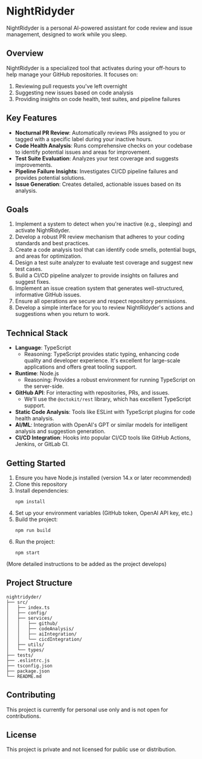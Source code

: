 # NightRidyder

NightRidyder is a personal AI-powered assistant for code review and issue management, designed to work while you sleep.

## Overview

NightRidyder is a specialized tool that activates during your off-hours to help manage your GitHub repositories. It focuses on:

1. Reviewing pull requests you've left overnight
2. Suggesting new issues based on code analysis
3. Providing insights on code health, test suites, and pipeline failures

## Key Features

- **Nocturnal PR Review**: Automatically reviews PRs assigned to you or tagged with a specific label during your inactive hours.
- **Code Health Analysis**: Runs comprehensive checks on your codebase to identify potential issues and areas for improvement.
- **Test Suite Evaluation**: Analyzes your test coverage and suggests improvements.
- **Pipeline Failure Insights**: Investigates CI/CD pipeline failures and provides potential solutions.
- **Issue Generation**: Creates detailed, actionable issues based on its analysis.

## Goals

1. Implement a system to detect when you're inactive (e.g., sleeping) and activate NightRidyder.
2. Develop a robust PR review mechanism that adheres to your coding standards and best practices.
3. Create a code analysis tool that can identify code smells, potential bugs, and areas for optimization.
4. Design a test suite analyzer to evaluate test coverage and suggest new test cases.
5. Build a CI/CD pipeline analyzer to provide insights on failures and suggest fixes.
6. Implement an issue creation system that generates well-structured, informative GitHub issues.
7. Ensure all operations are secure and respect repository permissions.
8. Develop a simple interface for you to review NightRidyder's actions and suggestions when you return to work.

## Technical Stack

- **Language**: TypeScript
  - Reasoning: TypeScript provides static typing, enhancing code quality and developer experience. It's excellent for large-scale applications and offers great tooling support.
- **Runtime**: Node.js
  - Reasoning: Provides a robust environment for running TypeScript on the server-side.
- **GitHub API**: For interacting with repositories, PRs, and issues.
  - We'll use the `@octokit/rest` library, which has excellent TypeScript support.
- **Static Code Analysis**: Tools like ESLint with TypeScript plugins for code health analysis.
- **AI/ML**: Integration with OpenAI's GPT or similar models for intelligent analysis and suggestion generation.
- **CI/CD Integration**: Hooks into popular CI/CD tools like GitHub Actions, Jenkins, or GitLab CI.

## Getting Started

1. Ensure you have Node.js installed (version 14.x or later recommended)
2. Clone this repository
3. Install dependencies:
   ```
   npm install
   ```
4. Set up your environment variables (GitHub token, OpenAI API key, etc.)
5. Build the project:
   ```
   npm run build
   ```
6. Run the project:
   ```
   npm start
   ```

(More detailed instructions to be added as the project develops)

## Project Structure

```
nightridyder/
├── src/
│   ├── index.ts
│   ├── config/
│   ├── services/
│   │   ├── github/
│   │   ├── codeAnalysis/
│   │   ├── aiIntegration/
│   │   └── cicdIntegration/
│   ├── utils/
│   └── types/
├── tests/
├── .eslintrc.js
├── tsconfig.json
├── package.json
└── README.md
```

## Contributing

This project is currently for personal use only and is not open for contributions.

## License

This project is private and not licensed for public use or distribution.
